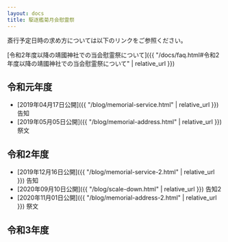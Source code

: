 ```yaml
---
layout: docs
title: 駆逐艦菊月会慰霊祭
---
```


<script>
var today = new Date();
var year = today.getFullYear();
var yearStr = year;
var monthStr = 11;
var dayStr = 3;
var jsMonth = monthStr - 1 ;
var date = new Date(yearStr, jsMonth , dayStr);
var dDay = date.getDate();
if (dDay = 0) {
  document.write(year + "年の慰霊祭は11月3日の午前11時より斎行します。");
} else if (dDay = 1) {
  document.write(year + "年の慰霊祭は11月3日の午前11時より斎行します。");
} else if (dDay = 2) {
  document.write(year + "年の慰霊祭は11月1日の午前11時より斎行します。");
} else if (dDay = 3) {
  document.write(year + "年の慰霊祭は11月7日の午前11時より斎行します。");
} else if (dDay = 4) {
  document.write(year + "年の慰霊祭は11月6日の午前11時より斎行します。");
} else if (dDay = 5) {
  document.write(year + "年の慰霊祭は11月3日の午前11時より斎行します。");
} else if (dDay = 6) {
  document.write(year + "年の慰霊祭は11月3日の午前11時より斎行します。");
} else {
  document.write("An error has occurred!");
}
</script>

斎行予定日時の求め方については以下のリンクをご参照ください。

[令和2年度以降の靖國神社での当会慰霊祭について]({{ "/docs/faq.html#令和2年度以降の靖國神社での当会慰霊祭について" | relative_url }})

## 令和元年度
- [2019年04月17日公開]({{ "/blog/memorial-service.html" | relative_url }}) 告知
- [2019年05月05日公開]({{ "/blog/memorial-address.html" | relative_url }}) 祭文

## 令和2年度
- [2019年12月16日公開]({{ "/blog/memorial-service-2.html" | relative_url }}) 告知
- [2020年09月10日公開]({{ "/blog/scale-down.html" | relative_url }}) 告知2
- [2020年11月01日公開]({{ "/blog/memorial-address-2.html" | relative_url }}) 祭文

## 令和3年度
